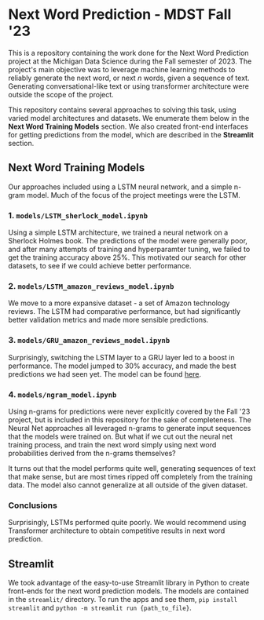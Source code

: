 # Next Word Prediction - MDST Fall '23

This is a repository containing the work done for the Next Word Prediction project at the Michigan Data Science during the Fall semester of 2023. The project's main objective was to leverage machine learning methods to reliably generate the next word, or next *n* words, given a sequence of text. Generating conversational-like text or using transformer architecture were outside the scope of the project.

This repository contains several approaches to solving this task, using varied model architectures and datasets. We enumerate them below in the **Next Word Training Models** section. We also created front-end interfaces for getting predictions from the model, which are described in the **Streamlit** section.

## Next Word Training Models

Our approaches included using a LSTM neural network, and a simple n-gram model. Much of the focus of the project meetings were the LSTM. 

### 1. `models/LSTM_sherlock_model.ipynb`
Using a simple LSTM architecture, we trained a neural network on a Sherlock Holmes book. The predictions of the model were generally poor, and after many attempts of training and hyperparamter tuning, we failed to get the training accuracy above 25%. This motivated our search for other datasets, to see if we could achieve better performance.

### 2. `models/LSTM_amazon_reviews_model.ipynb`
We move to a more expansive dataset - a set of Amazon technology reviews. The LSTM had comparative performance, but had significantly better validation metrics and made more sensible predictions.

### 3. `models/GRU_amazon_reviews_model.ipynb`
Surprisingly, switching the LSTM layer to a GRU layer led to a boost in performance. The model jumped to 30% accuracy, and made the best predictions we had seen yet. The model can be found [here](https://mdst-next-word.streamlit.app/).

### 4. `models/ngram_model.ipynb`
Using n-grams for predictions were never explicitly covered by the Fall '23 project, but is included in this repository for the sake of completeness. The Neural Net approaches all leveraged n-grams to generate input sequences that the models were trained on. But what if we cut out the neural net training process, and train the next word simply using next word probabilities derived from the n-grams themselves?

It turns out that the model performs quite well, generating sequences of text that make sense, but are most times ripped off completely from the training data. The model also cannot generalize at all outside of the given dataset.

### Conclusions
Surprisingly, LSTMs performed quite poorly. We would recommend using Transformer architecture to obtain competitive results in next word prediction.

## Streamlit

We took advantage of the easy-to-use Streamlit library in Python to create front-ends for the next word prediction models. The models are contained in the `streamlit/` directory. To run the apps and see them, `pip install streamlit` and `python -m streamlit run {path_to_file}`. 